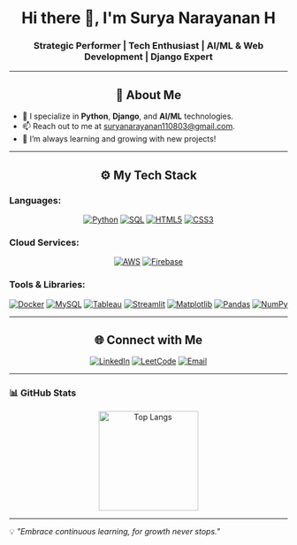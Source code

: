 <H1 align="center">Hi there 👋, I'm Surya Narayanan H</H1>

<H3 align="center">Strategic Performer | Tech Enthusiast | AI/ML & Web Development | Django Expert</H3>


---


<H2 align="center">
  🔭 About Me
</H2>

- 🚀 I specialize in **Python**, **Django**, and **AI/ML** technologies.
- 📫 Reach out to me at [suryanarayanan110803@gmail.com](mailto:suryanarayanan110803@gmail.com).
- 🌱 I’m always learning and growing with new projects!

---

<H2 align="center">
  ⚙️ My Tech Stack
</H2>

### **Languages:**
<p align="center">
  <a href="https://www.python.org/"><img src="https://img.shields.io/badge/-Python-3776AB?logo=python&logoColor=white" alt="Python" /></a>
  <a href="https://www.mysql.com/"><img src="https://img.shields.io/badge/-SQL-4479A1?logo=mysql&logoColor=white" alt="SQL" /></a>
  <a href="https://www.w3.org/html/"><img src="https://img.shields.io/badge/-HTML5-E34F26?logo=html5&logoColor=white" alt="HTML5" /></a>
  <a href="https://www.w3.org/Style/CSS/"><img src="https://img.shields.io/badge/-CSS3-1572B6?logo=css3&logoColor=white" alt="CSS3" /></a>
</p>

### **Cloud Services:**
<p align="center">
  <a href="https://aws.amazon.com/"><img src="https://img.shields.io/badge/-AWS-232F3E?logo=amazonaws&logoColor=white" alt="AWS" /></a>
  <a href="https://firebase.google.com/"><img src="https://img.shields.io/badge/-Firebase-FFCA28?logo=firebase&logoColor=black" alt="Firebase" /></a>
</p>

### **Tools & Libraries:**
<p align="center">
  <a href="https://www.docker.com/"><img src="https://img.shields.io/badge/-Docker-2496ED?logo=docker&logoColor=white" alt="Docker" /></a>
  <a href="https://www.mysql.com/"><img src="https://img.shields.io/badge/-MySQL-4479A1?logo=mysql&logoColor=white" alt="MySQL" /></a>
  <a href="https://www.tableau.com/"><img src="https://img.shields.io/badge/-Tableau-E97627?logo=tableau&logoColor=white" alt="Tableau" /></a>
  <a href="https://streamlit.io/"><img src="https://img.shields.io/badge/-Streamlit-FF4B4B?logo=streamlit&logoColor=white" alt="Streamlit" /></a>
  <a href="https://matplotlib.org/"><img src="https://img.shields.io/badge/-Matplotlib-0076A8?logo=matplotlib&logoColor=white" alt="Matplotlib" /></a>
  <a href="https://pandas.pydata.org/"><img src="https://img.shields.io/badge/-Pandas-150458?logo=pandas&logoColor=white" alt="Pandas" /></a>
  <a href="https://numpy.org/"><img src="https://img.shields.io/badge/-NumPy-013243?logo=numpy&logoColor=white" alt="NumPy" /></a>
</p>



---

<H2 align="center">🌐 Connect with Me</H2>
<p align="center">
  <a href="https://www.linkedin.com/in/suryanarayanan-h/"><img src="https://img.shields.io/badge/-LinkedIn-0A66C2?logo=linkedin&logoColor=white" alt="LinkedIn" /></a>
  <a href="https://leetcode.com/suryanarayanaH2003/"><img src="https://img.shields.io/badge/-LeetCode-F8C94C?logo=leetcode&logoColor=black" alt="LeetCode" /></a>
  <a href="mailto:suryanarayanan110803@gmail.com"><img src="https://img.shields.io/badge/-Email-D14836?logo=gmail&logoColor=white" alt="Email" /></a>
</p>



---

### 📊 GitHub Stats

<p align="center">
  <img height="180em" src="https://github-readme-stats.vercel.app/api/top-langs/?username=suryanarayanaH2003&layout=compact&langs_count=7&theme=light" alt="Top Langs" />
</p>

---

💡 *"Embrace continuous learning, for growth never stops."*
